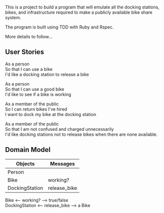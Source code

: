 This is a project to build a program that will emulate all the docking stations, bikes, and infrastructure required to make a publicly available bike share system.

The program is built using TDD with Ruby and Rspec.

More details to follow...

## User Stories

As a person<br>
So that I can use a bike<br>
I'd like a docking station to release a bike<br>

As a person<br>
So that I can use a good bike<br>
I'd like to see if a bike is working<br>

As a member of the public<br>
So I can return bikes I've hired<br>
I want to dock my bike at the docking station<br>

As a member of the public<br>
So that I am not confused and charged unnecessarily<br>
I'd like docking stations not to release bikes when there are none available.<br>

## Domain Model

| Objects        | Messages     |
| -------------- | ------------ |
| Person         |              |
| Bike           | working?     |
| DockingStation | release_bike |

Bike <-- working? --> true/false <br>
DockingStation <-- release_bike --> a Bike
